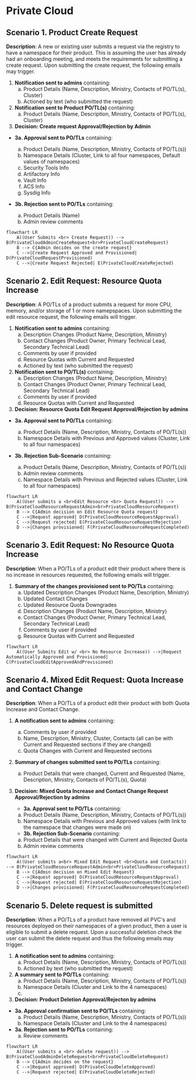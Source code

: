 # Private Cloud

## Scenario 1. Product Create Request

**Description**: A new or existing user submits a request via the registry to have a namespace for their product.
This is assuming the user has already had an onboarding meeting, and meets the requirements for submitting a create request. Upon submitting the create request, the following emails may trigger.

1. **Notification sent to admins** containing:
   <ol type="a">
     <li>Product Details (Name, Description, Ministry, Contacts of PO/TL(s), Cluster)</li>
     <li>Actioned by text (who submitted the request)</li>
   </ol>
2. **Notification sent to Product PO/TL(s)** containing:
    <ol type="a">
      <li>Product Details (Name, Description, Ministry, Contacts of PO/TL(s), Cluster)</li>
   </ol>
3. **Decision: Create request Approval/Rejection by Admin**

- **3a. Approval sent to PO/TLs** containing:
   <ol type="a">
      <li>Product Details (Name, Description, Ministry, Contacts of PO/TL(s))</li>
      <li>Namespace Details (Cluster, Link to all four namespaces, Default values of namespaces)</li>
      <li>Security Tools Info</li>
      <li>Artifactory Info</li>
      <li>Vault Info</li>
      <li>ACS Info</li>
      <li>Sysdig Info</li>
   </ol>

- **3b. Rejection sent to PO/TLs** containing:
   <ol type="a">
      <li>Product Details (Name)</li>
      <li>Admin review comments</li>
   </ol>

```mermaid
flowchart LR
    A((User Submits <br> Create Request)) --> B(PrivateCloudAdminCreateRequest<br>PrivateCloudCreateRequest)
    B --> C{Admin decides on the create request}
    C -->|Create Request Approved and Provisioned| D(PrivateCloudRequestProvisioned)
    C -->|Create Request Rejected| E(PrivateCloudCreateRejected)
```

## Scenario 2. Edit Request: Resource Quota Increase

**Description**: A PO/TLs of a product submits a request for more CPU, memory, and/or storage of 1 or more namepspaces. Upon submitting the edit resource request, the following emails will trigger.

1. **Notification sent to admins** containing:
   <ol type="a">
     <li>Description Changes (Product Name, Description, Ministry)</li>
     <li>Contact Changes (Product Owner, Primary Technical Lead, Secondary Technical Lead)</li>
     <li>Comments by user if provided</li>
     <li>Resource Quotas with Current and Requested</li>
     <li>Actioned by text (who submitted the request)</li>
   </ol>
2. **Notification sent to PO/TL(s)** containing:
   <ol type="a">
     <li>Description Changes (Product Name, Description, Ministry)</li>
     <li>Contact Changes (Product Owner, Primary Technical Lead, Secondary Technical Lead)</li>
     <li>Comments by user if provided</li>
     <li>Resource Quotas with Current and Requested</li>
   </ol>
3. **Decision: Resource Quota Edit Request Approval/Rejection by admins**

- **3a. Approval sent to PO/TLs** containing:
   <ol type="a">
      <li>Product Details (Name, Description, Ministry, Contacts of PO/TL(s))</li>
      <li>Namespace Details with Previous and Approved values (Cluster, Link to all four namespaces)</li>
      </ol>

- **3b. Rejection Sub-Scenario** containing:
   <ol type="a">
      <li>Product Details (Name, Description, Ministry, Contacts of PO/TL(s))</li>
      <li>Admin review comments</li>
      <li>Namespace Details with Previous and Rejected values (Cluster, Link to all four namespaces)</li>
   </ol>

```mermaid
flowchart LR
    A((User submits a <br>Edit Resource <br> Quota Request)) --> B(PrivateCloudResourceRequestAdmin<br>PrivateCloudResourceRequest)
    B --> C{Admin decision on Edit Resource Quota request}
    C -->|Request approved| D(PrivateCloudResourceRequestApproval)
    C -->|Request rejected| E(PrivateCloudResourceRequestRejection)
    D -->|Changes provisioned| F(PrivateCloudResourceRequestCompleted)
```

## Scenario 3. Edit Request: No Resource Quota Increase

**Description**: When a PO/TLs of a product edit their product where there is no increase in resources requested, the following emails will trigger.

1. **Summary of the changes provisioned sent to PO/TLs** containing:
   <ol type="a">
     <li>Updated Description Changes (Product Name, Description, Ministry)</li>
     <li>Updated Contact Changes</li>
     <li>Updated Resource Quota Downgrades</li>
      <li>Description Changes (Product Name, Description, Ministry)</li>
     <li>Contact Changes (Product Owner, Primary Technical Lead, Secondary Technical Lead)</li>
     <li>Comments by user if provided</li>
     <li>Resource Quotas with Current and Requested</li>
   </ol>

```mermaid
flowchart LR
    A((User Submits Edit w/ <br> No Resource Increase)) -->|Request Automatically Approved and Provisioned| C(PrivateCloudEditApprovedAndProvisioned)

```

## Scenario 4. Mixed Edit Request: Quota Increase and Contact Change

**Description**: When a PO/TLs of a product edit their product with both Quota Increase and Contact Change.

1. **A notification sent to admins** containing:
    <ol type="a">
     <li>Comments by user if provided</li>
     <li>Name, Description, Ministry, Cluster, Contacts (all can be with Current and Requested sections if they are changed)</li>
     <li>Quota Changes with Current and Requested sections</li>
   </ol>

2. **Summary of changes submitted sent to PO/TLs** containing:
   <ol type="a">
      <li>Product Details that were changed, Current and Requested (Name, Description, Ministry, Contacts of PO/TL(s), Quota)</li>
   </ol>

3. **Decision: Mixed Quota Increase and Contact Change Request Approval/Rejection by admins**

   - **3a. Approval sent to PO/TLs** containing:
   <ol type="a">
      <li>Product Details (Name, Description, Ministry, Contacts of PO/TL(s))</li>
      <li>Namespace Details with Previous and Approved values (with link to the namespace that changes were made on)</li>
      </ol>

   - **3b. Rejection Sub-Scenario** containing:
   <ol type="a">
      <li>Product Details that were changed with Current and Rejected Quota</li>
      <li>Admin review comments</li>
   </ol>

```mermaid
flowchart LR
    A((User submits a<br> Mixed Edit Request <br>Quota and Contacts)) --> B(PrivateCloudResourceRequestAdmin<br>PrivateCloudResourceRequest)
    B --> C{Admin decision on Mixed Edit Request}
    C -->|Request approved| D(PrivateCloudResourceRequestApproval)
    C -->|Request rejected| E(PrivateCloudResourceRequestRejection)
    D -->|Changes provisioned| F(PrivateCloudResourceRequestCompleted)
```

## Scenario 5. Delete request is submitted

**Description**: When a PO/TLs of a product have removed all PVC's and resources deployed on their namespaces of a given product, then a user is eligible to submit a delete request. Upon a successful deletion check the user can submit the delete request and thus the following emails may trigger.

1. **A notification sent to admins** containing:
   <ol type="a">
      <li>Product Details (Name, Description, Ministry, Contacts of PO/TL(s))</li>
      <li>Actioned by text (who submitted the request)</li>
   </ol>
2. **A summary sent to PO/TLs** containing:
   <ol type="a">
      <li>Product Details (Name, Description, Ministry, Contacts of PO/TL(s))</li>
      <li>Namespace Details (Cluster and Link to the 4 namespaces)<li>
   </ol>
3. **Decision: Product Deletion Approval/Rejecton by admins**

- **3a. Approval confirmation sent to PO/TLs** containing:
    <ol type="a">
      <li>Product Details (Name, Description, Ministry, Contacts of PO/TL(s))</li>
      <li>Namespace Details (Cluster and Link to the 4 namespaces)</li>
   </ol>
- **3a. Rejection sent to PO/TLs** containing:
    <ol type="a">
      <li>Review comments</li>
   </ol>

```mermaid
flowchart LR
    A((User submits a <br> delete request)) --> B(PrivateCloudAdminDeleteRequest<br>PrivateCloudDeleteRequest)
    B --> C{Admin decides on the request}
    C -->|Request approved| D(PrivateCloudDeleteApproved)
    C -->|Request rejected| E(PrivateCloudDeleteRejected)
```
